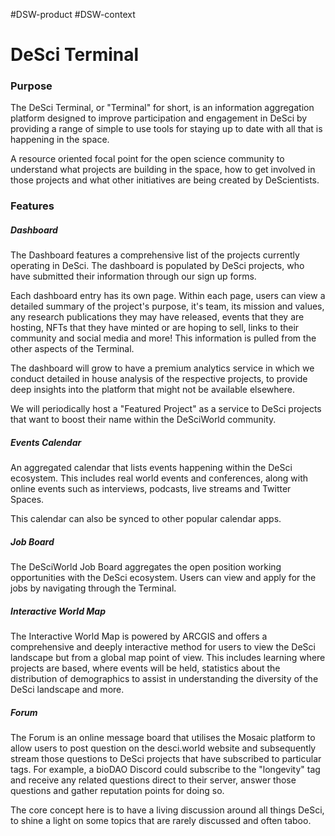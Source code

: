 #DSW-product
#DSW-context 
# DeSci Terminal

### Purpose

The DeSci Terminal, or "Terminal" for short, is an information aggregation platform designed to improve participation and engagement in DeSci by providing a range of simple to use tools for staying up to date with all that is happening in the space. 

A resource oriented focal point for the open science community to understand what projects are building in the space, how to get involved in those projects and what other initiatives are being created by DeScientists.

### Features
##### Dashboard
The Dashboard features a comprehensive list of the projects currently operating in DeSci. The dashboard is populated by DeSci projects, who have submitted their information through our sign up forms.

Each dashboard entry has its own page. Within each page, users can view a detailed summary of the project's purpose, it's team, its mission and values, any research publications they may have released, events that they are hosting, NFTs that they have minted or are hoping to sell, links to their community and social media and more! This information is pulled from the other aspects of the Terminal.

The dashboard will grow to have a premium analytics service in which we conduct detailed in house analysis of the respective projects, to provide deep insights into the platform that might not be available elsewhere.

We will periodically host a "Featured Project" as a service to DeSci projects that want to boost their name within the DeSciWorld community.

##### Events Calendar
An aggregated calendar that lists events happening within the DeSci ecosystem. This includes real world events and conferences, along with online events such as interviews, podcasts, live streams and Twitter Spaces.

This calendar can also be synced to other popular calendar apps.

##### Job Board
The DeSciWorld Job Board aggregates the open position working opportunities with the DeSci ecosystem. Users can view and apply for the jobs by navigating through the Terminal.

##### Interactive World Map
The Interactive World Map is powered by ARCGIS and offers a comprehensive and deeply interactive method for users to view the DeSci landscape but from a global map point of view. This includes learning where projects are based, where events will be held, statistics about the distribution of demographics to assist in understanding the diversity of the DeSci landscape and more.

##### Forum
The Forum is an online message board that utilises the Mosaic platform to allow users to post question on the desci.world website and subsequently stream those questions to DeSci projects that have subscribed to particular tags. For example, a bioDAO Discord could subscribe to the "longevity" tag and receive any related questions direct to their server, answer those questions and gather reputation points for doing so.

The core concept here is to have a living discussion around all things DeSci, to shine a light on some topics that are rarely discussed and often taboo.